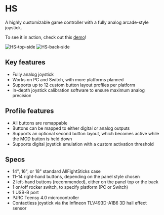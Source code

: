 # HS

A highly customizable game controller with a fully analog arcade-style joystick.

To see it in action, check out this [demo](https://www.youtube.com/watch?v=5yk12DYtFRA)!

![HS-top-side](https://github.com/HiramSilvey/HS/blob/master/images/top.jpg)
![HS-back-side](https://github.com/HiramSilvey/HS/blob/master/images/back.jpg)

## Key features
* Fully analog joystick
* Works on PC and Switch, with more platforms planned
* Supports up to 12 custom button layout profiles per platform
* In-depth joystick calibration software to ensure maximum analog precision

## Profile features
* All buttons are remappable
* Buttons can be mapped to either digital or analog outputs
* Supports an optional second button layout, which becomes active while the MOD button is held down
* Supports digital joystick emulation with a custom activation threshold

## Specs
* 14", 16", or 18" standard AllFightSticks case
* 11-14 right-hand buttons, depending on the panel style chosen
* 2 left-hand buttons (recommended), either on the panel top or the back
* 1 on/off rocker switch, to specify platform (PC or Switch)
* 1 USB-B port
* PJRC Teensy 4.0 microcontroller
* Contactless joystick via the Infineon TLV493D-A1B6 3D hall effect sensor
